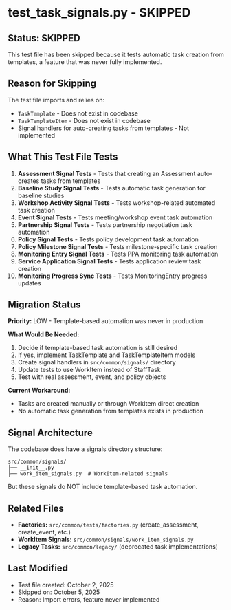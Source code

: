 # test_task_signals.py - SKIPPED

## Status: SKIPPED

This test file has been skipped because it tests automatic task creation from templates, a feature that was never fully implemented.

## Reason for Skipping

The test file imports and relies on:
- `TaskTemplate` - Does not exist in codebase
- `TaskTemplateItem` - Does not exist in codebase
- Signal handlers for auto-creating tasks from templates - Not implemented

## What This Test File Tests

1. **Assessment Signal Tests** - Tests that creating an Assessment auto-creates tasks from templates
2. **Baseline Study Signal Tests** - Tests automatic task generation for baseline studies
3. **Workshop Activity Signal Tests** - Tests workshop-related automated task creation
4. **Event Signal Tests** - Tests meeting/workshop event task automation
5. **Partnership Signal Tests** - Tests partnership negotiation task automation
6. **Policy Signal Tests** - Tests policy development task automation
7. **Policy Milestone Signal Tests** - Tests milestone-specific task creation
8. **Monitoring Entry Signal Tests** - Tests PPA monitoring task automation
9. **Service Application Signal Tests** - Tests application review task creation
10. **Monitoring Progress Sync Tests** - Tests MonitoringEntry progress updates

## Migration Status

**Priority:** LOW - Template-based automation was never in production

**What Would Be Needed:**
1. Decide if template-based task automation is still desired
2. If yes, implement TaskTemplate and TaskTemplateItem models
3. Create signal handlers in `src/common/signals/` directory
4. Update tests to use WorkItem instead of StaffTask
5. Test with real assessment, event, and policy objects

**Current Workaround:**
- Tasks are created manually or through WorkItem direct creation
- No automatic task generation from templates exists in production

## Signal Architecture

The codebase does have a signals directory structure:
```
src/common/signals/
├── __init__.py
├── work_item_signals.py  # WorkItem-related signals
```

But these signals do NOT include template-based task automation.

## Related Files

- **Factories:** `src/common/tests/factories.py` (create_assessment, create_event, etc.)
- **WorkItem Signals:** `src/common/signals/work_item_signals.py`
- **Legacy Tasks:** `src/common/legacy/` (deprecated task implementations)

## Last Modified

- Test file created: October 2, 2025
- Skipped on: October 5, 2025
- Reason: Import errors, feature never implemented

